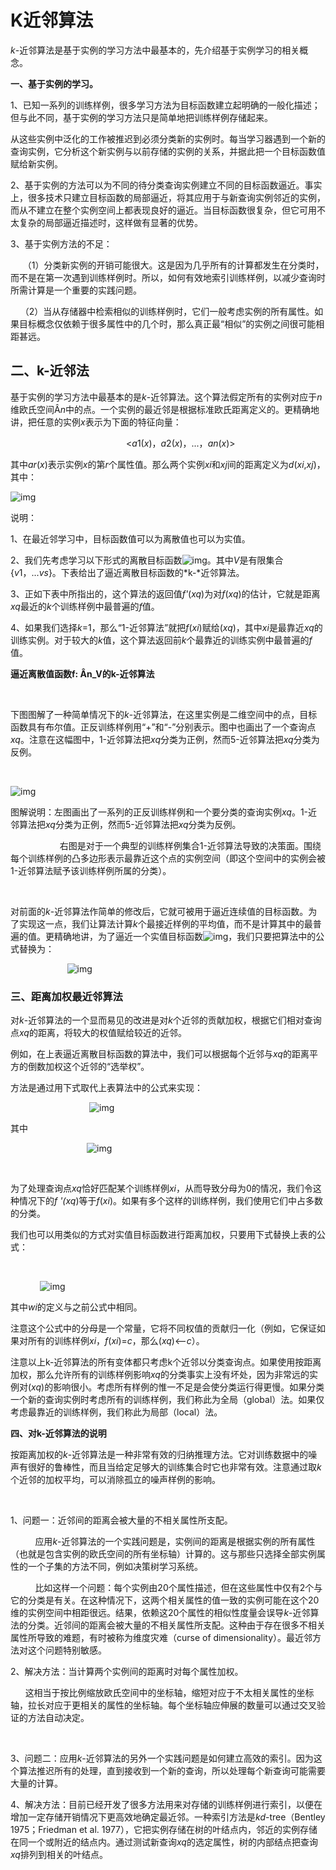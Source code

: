 # K近邻算法

*k*-近邻算法是基于实例的学习方法中最基本的，先介绍基于实例学习的相关概念。

**一、基于实例的学习。**

1、已知一系列的训练样例，很多学习方法为目标函数建立起明确的一般化描述；但与此不同，基于实例的学习方法只是简单地把训练样例存储起来。

从这些实例中泛化的工作被推迟到必须分类新的实例时。每当学习器遇到一个新的查询实例，它分析这个新实例与以前存储的实例的关系，并据此把一个目标函数值赋给新实例。

2、基于实例的方法可以为不同的待分类查询实例建立不同的目标函数逼近。事实上，很多技术只建立目标函数的局部逼近，将其应用于与新查询实例邻近的实例，而从不建立在整个实例空间上都表现良好的逼近。当目标函数很复杂，但它可用不太复杂的局部逼近描述时，这样做有显著的优势。

3、基于实例方法的不足：

     （1）分类新实例的开销可能很大。这是因为几乎所有的计算都发生在分类时，而不是在第一次遇到训练样例时。所以，如何有效地索引训练样例，以减少查询时所需计算是一个重要的实践问题。

    （2）当从存储器中检索相似的训练样例时，它们一般考虑实例的所有属性。如果目标概念仅依赖于很多属性中的几个时，那么真正最“相似”的实例之间很可能相距甚远。

## 二、k-近邻法

基于实例的学习方法中最基本的是*k*-近邻算法。这个算法假定所有的实例对应于*n*维欧氏空间Â*n*中的点。一个实例的最近邻是根据标准欧氏距离定义的。更精确地讲，把任意的实例*x*表示为下面的特征向量：

                                               <*a*1(*x*)，*a*2(*x*)，...，*an*(*x*)>

其中*ar*(*x*)表示实例*x*的第*r*个属性值。那么两个实例*xi*和*xj*间的距离定义为*d*(*xi*,*xj*)，其中：

![img](http://img.blog.csdn.net/20140417163635812?watermark/2/text/aHR0cDovL2Jsb2cuY3Nkbi5uZXQvdTAxMTA2NzM2MA==/font/5a6L5L2T/fontsize/400/fill/I0JBQkFCMA==/dissolve/70/gravity/SouthEast)

说明：

1、在最近邻学习中，目标函数值可以为离散值也可以为实值。

2、我们先考虑学习以下形式的离散目标函数![img](http://img.blog.csdn.net/20140417171153765?watermark/2/text/aHR0cDovL2Jsb2cuY3Nkbi5uZXQvdTAxMTA2NzM2MA==/font/5a6L5L2T/fontsize/400/fill/I0JBQkFCMA==/dissolve/70/gravity/SouthEast)。其中*V*是有限集合{*v*1，...*vs*}。下表给出了逼近离散目标函数的*k-*近邻算法。

3、正如下表中所指出的，这个算法的返回值*f'*(*xq*)为对*f*(*xq*)的估计，它就是距离*xq*最近的*k*个训练样例中最普遍的*f*值。

4、如果我们选择*k*=1，那么“1-近邻算法”就把*f*(*xi*)赋给(*xq*)，其中*xi*是最靠近*xq*的训练实例。对于较大的*k*值，这个算法返回前*k*个最靠近的训练实例中最普遍的*f*值。

**逼近离散值函数f: Ân_V的k-近邻算法**

 

下图图解了一种简单情况下的*k*-近邻算法，在这里实例是二维空间中的点，目标函数具有布尔值。正反训练样例用“+”和“-”分别表示。图中也画出了一个查询点*xq*。注意在这幅图中，1-近邻算法把*xq*分类为正例，然而5-近邻算法把*xq*分类为反例。

 

![img](http://img.blog.csdn.net/20140417170601375?watermark/2/text/aHR0cDovL2Jsb2cuY3Nkbi5uZXQvdTAxMTA2NzM2MA==/font/5a6L5L2T/fontsize/400/fill/I0JBQkFCMA==/dissolve/70/gravity/SouthEast)

图解说明：左图画出了一系列的正反训练样例和一个要分类的查询实例*xq*。1-近邻算法把*xq*分类为正例，然而5-近邻算法把*xq*分类为反例。

                    右图是对于一个典型的训练样例集合1-近邻算法导致的决策面。围绕每个训练样例的凸多边形表示最靠近这个点的实例空间（即这个空间中的实例会被1-近邻算法赋予该训练样例所属的分类）。

 

对前面的*k*-近邻算法作简单的修改后，它就可被用于逼近连续值的目标函数。为了实现这一点，我们让算法计算*k*个最接近样例的平均值，而不是计算其中的最普遍的值。更精确地讲，为了逼近一个实值目标函数![img](http://img.blog.csdn.net/20140417171041343?watermark/2/text/aHR0cDovL2Jsb2cuY3Nkbi5uZXQvdTAxMTA2NzM2MA==/font/5a6L5L2T/fontsize/400/fill/I0JBQkFCMA==/dissolve/70/gravity/SouthEast)，我们只要把算法中的公式替换为：

                       ![img](http://img.blog.csdn.net/20140417171137593?watermark/2/text/aHR0cDovL2Jsb2cuY3Nkbi5uZXQvdTAxMTA2NzM2MA==/font/5a6L5L2T/fontsize/400/fill/I0JBQkFCMA==/dissolve/70/gravity/SouthEast)

### 三、距离加权最近邻算法

对*k*-近邻算法的一个显而易见的改进是对*k*个近邻的贡献加权，根据它们相对查询点*xq*的距离，将较大的权值赋给较近的近邻。

例如，在上表逼近离散目标函数的算法中，我们可以根据每个近邻与*xq*的距离平方的倒数加权这个近邻的“选举权”。

方法是通过用下式取代上表算法中的公式来实现：

                                ![img](http://img.blog.csdn.net/20140417171528796?watermark/2/text/aHR0cDovL2Jsb2cuY3Nkbi5uZXQvdTAxMTA2NzM2MA==/font/5a6L5L2T/fontsize/400/fill/I0JBQkFCMA==/dissolve/70/gravity/SouthEast)

其中

                               ![img](http://img.blog.csdn.net/20140417171548578?watermark/2/text/aHR0cDovL2Jsb2cuY3Nkbi5uZXQvdTAxMTA2NzM2MA==/font/5a6L5L2T/fontsize/400/fill/I0JBQkFCMA==/dissolve/70/gravity/SouthEast)

 

为了处理查询点*xq*恰好匹配某个训练样例*xi*，从而导致分母为0的情况，我们令这种情况下的*f '(xq*)等于*f*(*xi*)。如果有多个这样的训练样例，我们使用它们中占多数的分类。

我们也可以用类似的方式对实值目标函数进行距离加权，只要用下式替换上表的公式：

 

            ![img](http://img.blog.csdn.net/20140417171737328?watermark/2/text/aHR0cDovL2Jsb2cuY3Nkbi5uZXQvdTAxMTA2NzM2MA==/font/5a6L5L2T/fontsize/400/fill/I0JBQkFCMA==/dissolve/70/gravity/SouthEast)

其中*wi*的定义与之前公式中相同。

注意这个公式中的分母是一个常量，它将不同权值的贡献归一化（例如，它保证如果对所有的训练样例*xi*，*f*(*xi*)=*c*，那么(*xq*)<--*c*）。

注意以上k-近邻算法的所有变体都只考虑k个近邻以分类查询点。如果使用按距离加权，那么允许所有的训练样例影响*xq*的分类事实上没有坏处，因为非常远的实例对(*xq*)的影响很小。考虑所有样例的惟一不足是会使分类运行得更慢。如果分类一个新的查询实例时考虑所有的训练样例，我们称此为全局（global）法。如果仅考虑最靠近的训练样例，我们称此为局部（local）法。

**四、对k-近邻算法的说明**

按距离加权的*k*-近邻算法是一种非常有效的归纳推理方法。它对训练数据中的噪声有很好的鲁棒性，而且当给定足够大的训练集合时它也非常有效。注意通过取*k*个近邻的加权平均，可以消除孤立的噪声样例的影响。

 

1、问题一：近邻间的距离会被大量的不相关属性所支配。

          应用*k*-近邻算法的一个实践问题是，实例间的距离是根据实例的所有属性（也就是包含实例的欧氏空间的所有坐标轴）计算的。这与那些只选择全部实例属性的一个子集的方法不同，例如决策树学习系统。

          比如这样一个问题：每个实例由20个属性描述，但在这些属性中仅有2个与它的分类是有关。在这种情况下，这两个相关属性的值一致的实例可能在这个20维的实例空间中相距很远。结果，依赖这20个属性的相似性度量会误导*k*-近邻算法的分类。近邻间的距离会被大量的不相关属性所支配。这种由于存在很多不相关属性所导致的难题，有时被称为维度灾难（curse of dimensionality）。最近邻方法对这个问题特别敏感。

2、解决方法：当计算两个实例间的距离时对每个属性加权。

      这相当于按比例缩放欧氏空间中的坐标轴，缩短对应于不太相关属性的坐标轴，拉长对应于更相关的属性的坐标轴。每个坐标轴应伸展的数量可以通过交叉验证的方法自动决定。

 

3、问题二：应用*k*-近邻算法的另外一个实践问题是如何建立高效的索引。因为这个算法推迟所有的处理，直到接收到一个新的查询，所以处理每个新查询可能需要大量的计算。

4、解决方法：目前已经开发了很多方法用来对存储的训练样例进行索引，以便在增加一定存储开销情况下更高效地确定最近邻。一种索引方法是*kd*-tree（Bentley 1975；Friedman et al. 1977），它把实例存储在树的叶结点内，邻近的实例存储在同一个或附近的结点内。通过测试新查询*xq*的选定属性，树的内部结点把查询*xq*排列到相关的叶结点。